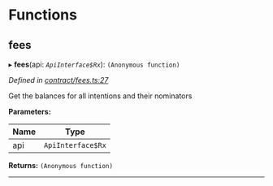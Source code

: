 

# Functions

<a id="fees"></a>

##  fees

▸ **fees**(api: *`ApiInterface$Rx`*): `(Anonymous function)`

*Defined in [contract/fees.ts:27](https://github.com/polkadot-js/api/blob/8502396/packages/api-derive/src/contract/fees.ts#L27)*

Get the balances for all intentions and their nominators

**Parameters:**

| Name | Type |
| ------ | ------ |
| api | `ApiInterface$Rx` |

**Returns:** `(Anonymous function)`

___

